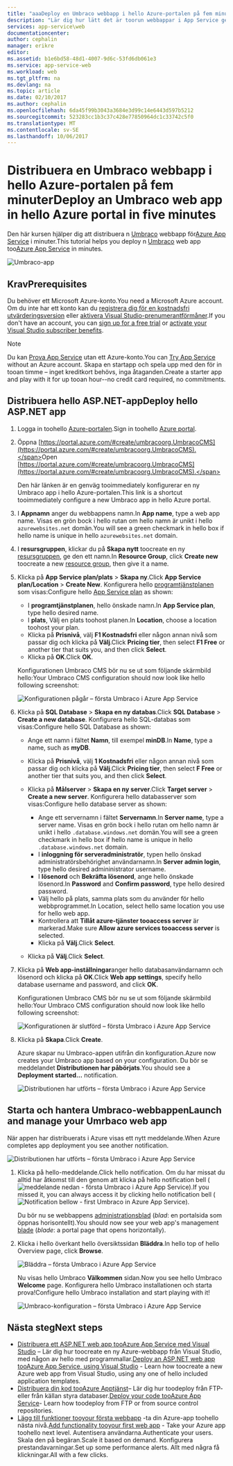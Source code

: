 ```yaml
---
title: "aaaDeploy en Umbraco webbapp i hello Azure-portalen på fem minuter | Microsoft Docs"
description: "Lär dig hur lätt det är toorun webbappar i App Service genom att distribuera en exempelapp för ASP.NET. Resultatet visas omedelbart."
services: app-service\web
documentationcenter: 
author: cephalin
manager: erikre
editor: 
ms.assetid: b1e6bd58-48d1-4007-9d6c-53fd6db061e3
ms.service: app-service-web
ms.workload: web
ms.tgt_pltfrm: na
ms.devlang: na
ms.topic: article
ms.date: 02/10/2017
ms.author: cephalin
ms.openlocfilehash: 6da45f99b3043a3684e3d99c14e6443d597b5212
ms.sourcegitcommit: 523283cc1b3c37c428e77850964dc1c33742c5f0
ms.translationtype: MT
ms.contentlocale: sv-SE
ms.lasthandoff: 10/06/2017
---
```

# <a name="deploy-an-umbraco-web-app-in-hello-azure-portal-in-five-minutes"></a><span data-ttu-id="75833-104">Distribuera en Umbraco webbapp i hello Azure-portalen på fem minuter</span><span class="sxs-lookup"><span data-stu-id="75833-104">Deploy an Umbraco web app in hello Azure portal in five minutes</span></span>

<span data-ttu-id="75833-105">Den här kursen hjälper dig att distribuera n [Umbraco](https://our.umbraco.org/) webbapp för[Azure App Service](../app-service/app-service-value-prop-what-is.md) i minuter.</span><span class="sxs-lookup"><span data-stu-id="75833-105">This tutorial helps you deploy n [Umbraco](https://our.umbraco.org/) web app too[Azure App Service](../app-service/app-service-value-prop-what-is.md) in minutes.</span></span>

![Umbraco-app](./media/app-service-web-get-started-dotnet-portal/defaultpage.png)

## <a name="prerequisites"></a><span data-ttu-id="75833-107">Krav</span><span class="sxs-lookup"><span data-stu-id="75833-107">Prerequisites</span></span>
<span data-ttu-id="75833-108">Du behöver ett Microsoft Azure-konto.</span><span class="sxs-lookup"><span data-stu-id="75833-108">You need a Microsoft Azure account.</span></span> <span data-ttu-id="75833-109">Om du inte har ett konto kan du [registrera dig för en kostnadsfri utvärderingsversion](https://azure.microsoft.com/pricing/free-trial/?WT.mc_id=A261C142F) eller [aktivera Visual Studio-prenumerantförmåner](https://azure.microsoft.com/pricing/member-offers/msdn-benefits-details/?WT.mc_id=A261C142F).</span><span class="sxs-lookup"><span data-stu-id="75833-109">If you don't have an account, you can [sign up for a free trial](https://azure.microsoft.com/pricing/free-trial/?WT.mc_id=A261C142F) or [activate your Visual Studio subscriber benefits](https://azure.microsoft.com/pricing/member-offers/msdn-benefits-details/?WT.mc_id=A261C142F).</span></span>

> [!NOTE]
> <span data-ttu-id="75833-110">Du kan [Prova App Service](https://azure.microsoft.com/try/app-service/) utan ett Azure-konto.</span><span class="sxs-lookup"><span data-stu-id="75833-110">You can [Try App Service](https://azure.microsoft.com/try/app-service/) without an Azure account.</span></span> <span data-ttu-id="75833-111">Skapa en startapp och spela upp med den för in tooan timme – inget kreditkort behövs, inga åtaganden.</span><span class="sxs-lookup"><span data-stu-id="75833-111">Create a starter app and play with it for up tooan hour--no credit card required, no commitments.</span></span>
> 
> 

## <a name="deploy-hello-aspnet-app"></a><span data-ttu-id="75833-112">Distribuera hello ASP.NET-app</span><span class="sxs-lookup"><span data-stu-id="75833-112">Deploy hello ASP.NET app</span></span>
1. <span data-ttu-id="75833-113">Logga in toohello [Azure-portalen](https://portal.azure.com).</span><span class="sxs-lookup"><span data-stu-id="75833-113">Sign in toohello [Azure portal](https://portal.azure.com).</span></span>

2. <span data-ttu-id="75833-114">Öppna [https://portal.azure.com/#create/umbracoorg.UmbracoCMS](https://portal.azure.com/#create/umbracoorg.UmbracoCMS).</span><span class="sxs-lookup"><span data-stu-id="75833-114">Open [https://portal.azure.com/#create/umbracoorg.UmbracoCMS](https://portal.azure.com/#create/umbracoorg.UmbracoCMS).</span></span>

    <span data-ttu-id="75833-115">Den här länken är en genväg tooimmediately konfigurerar en ny Umbraco app i hello Azure-portalen.</span><span class="sxs-lookup"><span data-stu-id="75833-115">This link is a shortcut tooimmediately configure a new Umbraco app in hello Azure portal.</span></span>

3. <span data-ttu-id="75833-116">I **Appnamn** anger du webbappens namn.</span><span class="sxs-lookup"><span data-stu-id="75833-116">In **App name**, type a web app name.</span></span> <span data-ttu-id="75833-117">Visas en grön bock i hello rutan om hello namn är unikt i hello `azurewebsites.net` domän.</span><span class="sxs-lookup"><span data-stu-id="75833-117">You will see a green checkmark in hello box if hello name is unique in hello `azurewebsites.net` domain.</span></span>
   
5. <span data-ttu-id="75833-118">I **resursgruppen**, klickar du på **Skapa nytt** toocreate en ny [resursgruppen](../azure-resource-manager/resource-group-overview.md), ge den ett namn.</span><span class="sxs-lookup"><span data-stu-id="75833-118">In **Resource Group**, click **Create new** toocreate a new [resource group](../azure-resource-manager/resource-group-overview.md), then give it a name.</span></span>

7. <span data-ttu-id="75833-119">Klicka på **App Service plan/plats** > **Skapa ny**.</span><span class="sxs-lookup"><span data-stu-id="75833-119">Click **App Service plan/Location** > **Create New**.</span></span> <span data-ttu-id="75833-120">Konfigurera hello [programtjänstplanen](../app-service/azure-web-sites-web-hosting-plans-in-depth-overview.md) som visas:</span><span class="sxs-lookup"><span data-stu-id="75833-120">Configure hello [App Service plan](../app-service/azure-web-sites-web-hosting-plans-in-depth-overview.md) as shown:</span></span>

    - <span data-ttu-id="75833-121">I **programtjänstplanen**, hello önskade namn.</span><span class="sxs-lookup"><span data-stu-id="75833-121">In **App Service plan**, type hello desired name.</span></span>
    - <span data-ttu-id="75833-122">I **plats**, Välj en plats toohost planen.</span><span class="sxs-lookup"><span data-stu-id="75833-122">In **Location**, choose a location toohost your plan.</span></span>
    - <span data-ttu-id="75833-123">Klicka på **Prisnivå**, välj **F1 Kostnadsfri** eller någon annan nivå som passar dig och klicka på **Välj**.</span><span class="sxs-lookup"><span data-stu-id="75833-123">Click **Pricing tier**, then select **F1 Free** or another tier that suits you, and then click **Select**.</span></span>
    - <span data-ttu-id="75833-124">Klicka på **OK**.</span><span class="sxs-lookup"><span data-stu-id="75833-124">Click **OK**.</span></span>

    <span data-ttu-id="75833-125">Konfigurationen Umbraco CMS bör nu se ut som följande skärmbild hello:</span><span class="sxs-lookup"><span data-stu-id="75833-125">Your Umbraco CMS configuration should now look like hello following screenshot:</span></span>

    ![Konfigurationen pågår – första Umbraco i Azure App Service](./media/app-service-web-get-started-dotnet-portal/configure-in-progress.png)

12. <span data-ttu-id="75833-127">Klicka på **SQL Database** > **Skapa en ny databas**.</span><span class="sxs-lookup"><span data-stu-id="75833-127">Click **SQL Database** > **Create a new database**.</span></span> <span data-ttu-id="75833-128">Konfigurera hello SQL-databas som visas:</span><span class="sxs-lookup"><span data-stu-id="75833-128">Configure hello SQL Database as shown:</span></span>

    - <span data-ttu-id="75833-129">Ange ett namn i fältet **Namn**, till exempel **minDB**.</span><span class="sxs-lookup"><span data-stu-id="75833-129">In **Name**, type a name, such as **myDB**.</span></span>
    - <span data-ttu-id="75833-130">Klicka på **Prisnivå**, välj **1 Kostnadsfri** eller någon annan nivå som passar dig och klicka på **Välj**.</span><span class="sxs-lookup"><span data-stu-id="75833-130">Click **Pricing tier**, then select **F Free** or another tier that suits you, and then click **Select**.</span></span>
    - <span data-ttu-id="75833-131">Klicka på **Målserver** > **Skapa en ny server**.</span><span class="sxs-lookup"><span data-stu-id="75833-131">Click **Target server** > **Create a new server**.</span></span> <span data-ttu-id="75833-132">Konfigurera hello databasserver som visas:</span><span class="sxs-lookup"><span data-stu-id="75833-132">Configure hello database server as shown:</span></span>

        - <span data-ttu-id="75833-133">Ange ett servernamn i fältet **Servernamn**.</span><span class="sxs-lookup"><span data-stu-id="75833-133">In **Server name**, type a server name.</span></span> <span data-ttu-id="75833-134">Visas en grön bock i hello rutan om hello namn är unikt i hello `.database.windows.net` domän.</span><span class="sxs-lookup"><span data-stu-id="75833-134">You will see a green checkmark in hello box if hello name is unique in hello `.database.windows.net` domain.</span></span>
        - <span data-ttu-id="75833-135">I **inloggning för serveradministratör**, typen hello önskad administratörsbehörighet användarnamn.</span><span class="sxs-lookup"><span data-stu-id="75833-135">In **Server admin login**, type hello desired admininistrator username.</span></span>
        - <span data-ttu-id="75833-136">I **lösenord** och **Bekräfta lösenord**, ange hello önskade lösenord.</span><span class="sxs-lookup"><span data-stu-id="75833-136">In **Password** and **Confirm password**, type hello desired password.</span></span>
        - <span data-ttu-id="75833-137">Välj hello på plats, samma plats som du använder för hello webbprogrammet.</span><span class="sxs-lookup"><span data-stu-id="75833-137">In Location, select hello same location you use for hello web app.</span></span>
        - <span data-ttu-id="75833-138">Kontrollera att **Tillåt azure-tjänster tooaccess server** är markerad.</span><span class="sxs-lookup"><span data-stu-id="75833-138">Make sure **Allow azure services tooaccess server** is selected.</span></span>
        - <span data-ttu-id="75833-139">Klicka på **Välj**.</span><span class="sxs-lookup"><span data-stu-id="75833-139">Click **Select**.</span></span>
    
    - <span data-ttu-id="75833-140">Klicka på **Välj**.</span><span class="sxs-lookup"><span data-stu-id="75833-140">Click **Select**.</span></span>

13. <span data-ttu-id="75833-141">Klicka på **Web app-inställningar**anger hello databasanvändarnamn och lösenord och klicka på **OK**.</span><span class="sxs-lookup"><span data-stu-id="75833-141">Click **Web app settings**, specify hello database username and password, and click **OK**.</span></span>

    <span data-ttu-id="75833-142">Konfigurationen Umbraco CMS bör nu se ut som följande skärmbild hello:</span><span class="sxs-lookup"><span data-stu-id="75833-142">Your Umbraco CMS configuration should now look like hello following screenshot:</span></span>

    ![Konfigurationen är slutförd – första Umbraco i Azure App Service](./media/app-service-web-get-started-dotnet-portal/configure-complete.png)

14. <span data-ttu-id="75833-144">Klicka på **Skapa**.</span><span class="sxs-lookup"><span data-stu-id="75833-144">Click **Create**.</span></span>
    
    <span data-ttu-id="75833-145">Azure skapar nu Umbraco-appen utifrån din konfiguration.</span><span class="sxs-lookup"><span data-stu-id="75833-145">Azure now creates your Umbraco app based on your configuration.</span></span> <span data-ttu-id="75833-146">Du bör se meddelandet **Distributionen har påbörjats**.</span><span class="sxs-lookup"><span data-stu-id="75833-146">You should see a **Deployment started...** notification.</span></span>

    ![Distributionen har utförts – första Umbraco i Azure App Service](./media/app-service-web-get-started-dotnet-portal/deployment-started.png)
   
## <a name="launch-and-manage-your-umrbaco-web-app"></a><span data-ttu-id="75833-148">Starta och hantera Umbraco-webbappen</span><span class="sxs-lookup"><span data-stu-id="75833-148">Launch and manage your Umrbaco web app</span></span>

<span data-ttu-id="75833-149">När appen har distribuerats i Azure visas ett nytt meddelande.</span><span class="sxs-lookup"><span data-stu-id="75833-149">When Azure completes app deployment you see another notification.</span></span>

![Distributionen har utförts – första Umbraco i Azure App Service](./media/app-service-web-get-started-dotnet-portal/deployment-succeeded.png)

1. <span data-ttu-id="75833-151">Klicka på hello-meddelande.</span><span class="sxs-lookup"><span data-stu-id="75833-151">Click hello notification.</span></span> <span data-ttu-id="75833-152">Om du har missat du alltid har åtkomst till den genom att klicka på hello notification bell (![meddelande nedan - första Umbraco i Azure App Service](./media/app-service-web-get-started-dotnet-portal/notification.png)).</span><span class="sxs-lookup"><span data-stu-id="75833-152">If you missed it, you can always access it by clicking hello notification bell (![Notification bellow - first Umbraco in Azure App Service](./media/app-service-web-get-started-dotnet-portal/notification.png)).</span></span>

    <span data-ttu-id="75833-153">Du bör nu se webbappens [administrationsblad](../azure-resource-manager/resource-group-portal.md#manage-resources) (*blad*: en portalsida som öppnas horisontellt).</span><span class="sxs-lookup"><span data-stu-id="75833-153">You should now see your web app's management [blade](../azure-resource-manager/resource-group-portal.md#manage-resources) (*blade*: a portal page that opens horizontally).</span></span>

3. <span data-ttu-id="75833-154">Klicka i hello överkant hello översiktssidan **Bläddra**.</span><span class="sxs-lookup"><span data-stu-id="75833-154">In hello top of hello Overview page, click **Browse**.</span></span>
   
    ![Bläddra – första Umbraco i Azure App Service](./media/app-service-web-get-started-dotnet-portal/browse.png)

    <span data-ttu-id="75833-156">Nu visas hello Umbraco **Välkommen** sidan.</span><span class="sxs-lookup"><span data-stu-id="75833-156">Now you see hello Umbraco **Welcome** page.</span></span> <span data-ttu-id="75833-157">Konfigurera hello Umbraco installationen och starta prova!</span><span class="sxs-lookup"><span data-stu-id="75833-157">Configure hello Umbraco installation and start playing with it!</span></span>

    ![Umbraco-konfiguration – första Umbraco i Azure App Service](./media/app-service-web-get-started-dotnet-portal/umbraco-config.png)
    
## <a name="next-steps"></a><span data-ttu-id="75833-159">Nästa steg</span><span class="sxs-lookup"><span data-stu-id="75833-159">Next steps</span></span>
* <span data-ttu-id="75833-160">[Distribuera ett ASP.NET web app tooAzure App Service med Visual Studio](app-service-web-get-started-dotnet.md) – Lär dig hur toocreate en ny Azure-webbapp från Visual Studio, med någon av hello med programmallar.</span><span class="sxs-lookup"><span data-stu-id="75833-160">[Deploy an ASP.NET web app tooAzure App Service, using Visual Studio](app-service-web-get-started-dotnet.md) - Learn how toocreate a new Azure web app from Visual Studio, using any one of hello included application templates.</span></span>
* <span data-ttu-id="75833-161">[Distribuera din kod tooAzure Apptjänst](web-sites-deploy.md)– Lär dig hur toodeploy från FTP- eller från källan styra databaser.</span><span class="sxs-lookup"><span data-stu-id="75833-161">[Deploy your code tooAzure App Service](web-sites-deploy.md)- Learn how toodeploy from FTP or from source control repositories.</span></span>
* <span data-ttu-id="75833-162">[Lägg till funktioner tooyour första webbapp](app-service-web-get-started-2.md) -ta din Azure-app toohello nästa nivå.</span><span class="sxs-lookup"><span data-stu-id="75833-162">[Add functionality tooyour first web app](app-service-web-get-started-2.md) - Take your Azure app toohello next level.</span></span> <span data-ttu-id="75833-163">Autentisera användarna.</span><span class="sxs-lookup"><span data-stu-id="75833-163">Authenticate your users.</span></span> <span data-ttu-id="75833-164">Skala den på begäran.</span><span class="sxs-lookup"><span data-stu-id="75833-164">Scale it based on demand.</span></span> <span data-ttu-id="75833-165">Konfigurera prestandavarningar.</span><span class="sxs-lookup"><span data-stu-id="75833-165">Set up some performance alerts.</span></span> <span data-ttu-id="75833-166">Allt med några få klickningar.</span><span class="sxs-lookup"><span data-stu-id="75833-166">All with a few clicks.</span></span>
